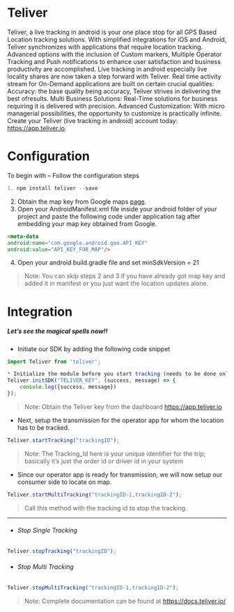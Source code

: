 # Teliver
Teliver, a live tracking in android is your one place stop for all GPS Based Location tracking solutions. With simplified integrations for iOS and Android, Teliver synchronizes with applications that require location tracking. Advanced options with the inclusion of Custom markers, Multiple Operator Tracking and Push notifications to enhance user satisfaction and business productivity are
accomplished.
Live tracking in android especially live locality shares are now taken a step forward with Teliver. Real time activity stream for On-Demand applications are built on certain crucial qualities:
Accuracy: the base quality being accuracy, Teliver strives in delivering the best ofresults. Multi Business Solutions: Real-Time solutions for business requiring it is delivered with precision. Advanced Customization: With micro managerial possibilities, the opportunity to customize is practically infinite. Create your Teliver (live tracking in android) account today: https://app.teliver.io.
# Configuration
To begin with – Follow the configuration steps
```javascript
1. npm install teliver --save
```
2. Obtain the map key from Google maps [page](https://developers.google.com/maps/documentation/android-api/).
3. Open your AndroidManifest.xml file inside your android folder of your project and paste the following code under application tag after embedding your map key obtained from Google.
```markdown
<meta-data
android:name="com.google.android.geo.API_KEY"
android:value="API_KEY_FOR_MAP"/>
```
4. Open your android build.gradle file and set  minSdkVersion = 21
> Note: You can skip steps 2 and 3 if you have already got map key and added it in manifest or you just want the location updates alone.
#####
# Integration
##### Let’s see the magical spells now!!
* Initiate our SDK by adding the following code snippet
```javascript
import Teliver from 'teliver';

* Initialize the module before you start tracking (needs to be done only once)
Teliver.initSDK("TELIVER_KEY", (success, message) => {
    console.log({success, message})
});
```
> Note: Obtain the Teliver key from the dashboard https://app.teliver.io

* Next, setup the transmission  for the operator app for whom the location has to be tracked.
```javascript
Teliver.startTracking("trackingID");
```
> Note: The Tracking\_Id here is your unique identifier for the trip; basically it’s just the order id or driver id in your system
* Since our operator app is ready for transmission, we will now setup our consumer side to locate on map.
```javascript
Teliver.startMultiTracking("trackingID-1,trackingID-2");
```
> Call this method with the tracking id to stop the tracking.
---
* ###### Stop Single Tracking
```javascript
Teliver.stopTracking("trackingID");
```
* ###### Stop Multi Tracking
```javascript
Teliver.stopMultiTracking("trackingID-1,trackingID-2");
```
> Note: Complete documentation can be found at https://docs.teliver.io/